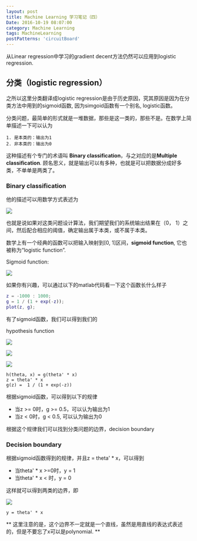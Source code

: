 ```yaml
---
layout: post
title: Machine Learning 学习笔记（四）
Date: 2016-10-19 08:07:00
category: Machine Learning
tags: MachineLearning
postPatterns: 'circuitBoard'
---
```


从Linear regression中学习的gradient decent方法仍然可以应用到logistic regression. 

## 分类（logistic regression）

之所以这里分类翻译成logistic regression是由于历史原因，究其原因是因为在分类方法中用到的sigmoid函数, 因为simgoid函数有一个别名, logistic函数。

分类问题，最简单的形式就是一堆数据，那些是这一类的，那些不是。在数学上简单描述一下可以认为

```
1. 是本类的：输出为1
2. 非本类的：输出为0
```

这种描述有个专门的术语叫 **Binary classification**，与之对应的是**Multiple classification**. 顾名思义，就是输出可以有多种，也就是可以把数据分成好多类，不单单是两类了。	

### Binary classification

他的描述可以用数学方式表述为

![](http://mathurl.com/jotcays.png)

也就是说如果对这类问题设计算法，我们期望我们的系统输出结果在（0， 1）之间，然后配合相应的阈值，确定输出属于本类，或不属于本类。

数学上有一个经典的函数可以把输入映射到[0, 1]区间，**sigmoid function**, 它也被称为“logistic function”. 

Sigmoid function: 

![](http://mathurl.com/h76k99n.png)

如果你有兴趣，可以通过以下的matlab代码看一下这个函数长什么样子

```matlab
z = -1000 : 1000;
g = 1 / (1 + exp(-z));
plot(z, g);
```

有了sigmoid函数，我们可以得到我们的

hypothesis function

![](http://mathurl.com/grusw3j.png)

![](http://mathurl.com/zwgr98d.png)

![](http://mathurl.com/h76k99n.png)

```
h(theta, x) = g(theta' * x)
z = theta' * x
g(z) =  1 / (1 + exp(-z))
```
根据sigmoid函数，可以得到以下的规律

* 当z >= 0时，g >= 0.5，可以认为输出为1
* 当z < 0时，g < 0.5, 可以认为输出为0

根据这个规律我们可以找到分类问题的边界，decision boundary

### Decision boundary

根据sigmoid函数得到的规律，并且z = theta' * x，可以得到

* 当theta' * x >=0时，y = 1
* 当theta' * x < 时，y = 0

这样就可以得到两类的边界，即

![](http://mathurl.com/gprxtk6.png)

```
y = theta' * x
```

** 这里注意的是，这个边界不一定就是一个直线，虽然是用直线的表达式表述的，但是不要忘了x可以是polynomial. **
